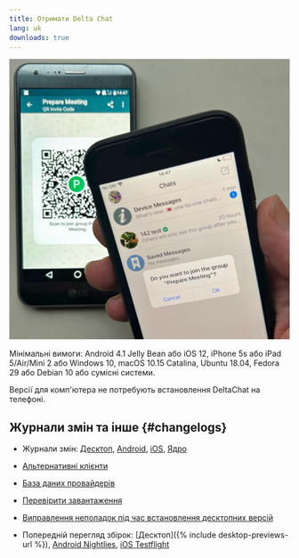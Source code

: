 ```yaml
---
title: Отримати Delta Chat
lang: uk
downloads: true
---
```


![Користувач iOS сканує QR-код на чужому телефоні.](../assets/blog/2023-11-qr-scan.jpg)

Мінімальні вимоги:
Android 4.1 Jelly Bean
або iOS 12, iPhone 5s або iPad 5/Air/Mini 2
або Windows 10, macOS 10.15 Catalina, Ubuntu 18.04, Fedora 29 або Debian 10
або сумісні системи.

Версії для комп'ютера не потребують встановлення DeltaChat на телефоні.


## Журнали змін та інше {#changelogs}

- Журнали змін: [Десктоп](https://github.com/deltachat/deltachat-desktop/blob/master/CHANGELOG.md),
  [Android](https://deltachat.github.io/deltachat-android/CHANGELOG#delta-chat-android-changelog),
  [iOS](https://deltachat.github.io/deltachat-ios/CHANGELOG#delta-chat-ios-changelog),
  [Ядро](https://github.com/deltachat/deltachat-core-rust/blob/master/CHANGELOG.md)

- [Альтернативні клієнти](https://support.delta.chat/t/list-of-all-know-client-projects/3059)

- [База даних провайдерів](https://providers.delta.chat/)

- [Перевірити завантаження](verify-downloads)

- [Виправлення неполадок під час встановлення десктопних версій](https://github.com/deltachat/deltachat-desktop/blob/master/docs/TROUBLESHOOTING.md)

- Попередній перегляд збірок: [Десктоп]({% include desktop-previews-url %}), [Android Nightlies](https://download.delta.chat/android/nightly/), [iOS Testflight](https://testflight.apple.com/join/uEMc1NxS)
